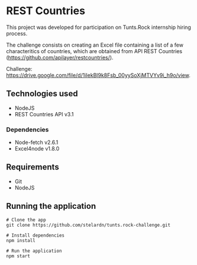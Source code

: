 # REST Countries 

This project was developed for participation on Tunts.Rock internship hiring process.

The challenge consists on creating an Excel file containing a list of a few characteritics of countries, which are obtained from API REST Countries (https://github.com/apilayer/restcountries/).

Challenge: https://drive.google.com/file/d/1iIekBl9k8Fsb_00yySoXjMTVYv9i_h9o/view.

## Technologies used

- NodeJS
- REST Countries API v3.1

### Dependencies
- Node-fetch v2.6.1
- Excel4node v1.8.0

## Requirements
- Git
- NodeJS

## Running the application
```
# Clone the app
git clone https://github.com/stelardn/tunts.rock-challenge.git
```

```
# Install dependencies
npm install
```

```
# Run the application
npm start
```

